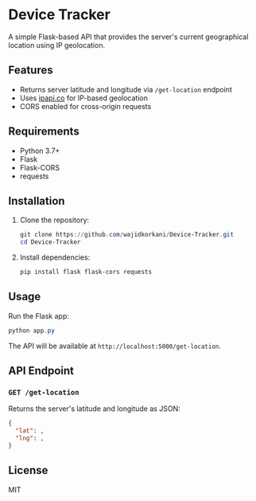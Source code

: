 # Device Tracker

A simple Flask-based API that provides the server's current geographical location using IP geolocation.

## Features
- Returns server latitude and longitude via `/get-location` endpoint
- Uses [ipapi.co](https://ipapi.co/) for IP-based geolocation
- CORS enabled for cross-origin requests

## Requirements
- Python 3.7+
- Flask
- Flask-CORS
- requests

## Installation
1. Clone the repository:
	```powershell
	git clone https://github.com/wajidkorkani/Device-Tracker.git
	cd Device-Tracker
	```
2. Install dependencies:
	```powershell
	pip install flask flask-cors requests
	```

## Usage
Run the Flask app:
```powershell
python app.py
```

The API will be available at `http://localhost:5000/get-location`.

## API Endpoint
### `GET /get-location`
Returns the server's latitude and longitude as JSON:
```json
{
  "lat": ,
  "lng": ,
}
```

## License
MIT